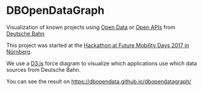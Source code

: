 # DBOpenDataGraph
Visualization of known projects using [Open Data](https://data.deutschebahn.com) or [Open APIs](https://developer.deutschebahn.com) from [Deutsche Bahn](http://www.deutschebahn.com)

This project was started at the [Hackathon at Future Mobility Days 2017 in Nürnberg](https://futuremobilitydays.de).

We use a [D3.js](https://d3js.org) force diagram to visualize which applications use which data sources from Deutsche Bahn.

You can see the result on https://dbopendata.github.io/dbopendatagraph/

